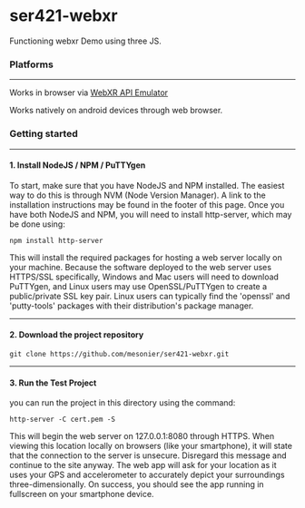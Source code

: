 # ser421-webxr
Functioning webxr Demo using three JS. 

### Platforms

---

Works in browser via [WebXR API Emulator](https://chrome.google.com/webstore/detail/webxr-api-emulator/mjddjgeghkdijejnciaefnkjmkafnnje?hl=en)

Works natively on android devices through web browser.

### Getting started

---

#### 1.  Install NodeJS / NPM / PuTTYgen
To start, make sure that you have NodeJS and NPM installed. The easiest way to do this is through NVM (Node Version Manager). A link to the installation instructions may be found in the footer of this page. Once you have both NodeJS and NPM, you will need to install http-server, which may be done using:
```
npm install http-server
```
This will install the required packages for hosting a web server locally on your machine. Because the software deployed to the web server uses HTTPS/SSL specifically, Windows and Mac users will need to download PuTTYgen, and Linux users may use OpenSSL/PuTTYgen to create a public/private SSL key pair. Linux users can typically find the 'openssl' and 'putty-tools' packages with their distribution's package manager.

---
#### 2. Download the project repository
```
git clone https://github.com/mesonier/ser421-webxr.git
```
---

#### 3. Run the Test Project
 you can run the project in this directory using the command:
```
http-server -C cert.pem -S 
```
This will begin the web server on 127.0.0.1:8080 through HTTPS. When viewing this location locally on browsers (like your smartphone), it will state that the connection to the server is unsecure. Disregard this message and continue to the site anyway. The web app will ask for your location as it uses your GPS and accelerometer to accurately depict your surroundings three-dimensionally. On success, you should see the app running in fullscreen on your smartphone device.

